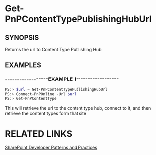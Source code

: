 # Get-PnPContentTypePublishingHubUrl

## SYNOPSIS
Returns the url to Content Type Publishing Hub

## EXAMPLES

### ------------------EXAMPLE 1------------------
```powershell
PS:> $url = Get-PnPContentTypePublishingHubUrl
PS:> Connect-PnPOnline -Url $url
PS:> Get-PnPContentType

```

This will retrieve the url to the content type hub, connect to it, and then retrieve the content types form that site

# RELATED LINKS

[SharePoint Developer Patterns and Practices](http://aka.ms/sppnp)
